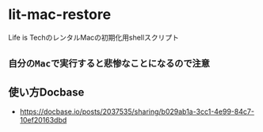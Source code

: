 # lit-mac-restore
Life is TechのレンタルMacの初期化用shellスクリプト

## `自分のMacで実行すると悲惨なことになるので注意`

## 使い方Docbase
- https://docbase.io/posts/2037535/sharing/b029ab1a-3cc1-4e99-84c7-10ef20163dbd
